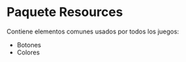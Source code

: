 
# Paquete Resources

Contiene elementos comunes usados por todos los juegos:

* Botones
* Colores

